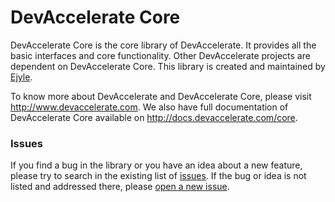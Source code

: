 <h1>DevAccelerate Core</h1>

DevAccelerate Core is the core library of DevAccelerate. It provides all the basic interfaces and core functionality. Other DevAccelerate projects are dependent on DevAccelerate Core. This library is created and maintained by <a href="http://www.ejyle.com">Ejyle</a>.

To know more about DevAccelerate and DevAccelerate Core, please visit <a href="http://www.devaccelerate.com">http://www.devaccelerate.com</a>. We also have full documentation of DevAccelerate Core available on <a href="http://docs.devaccelerate.com/core">http://docs.devaccelerate.com/core</a>.

<h3>Issues</h3>

If you find a bug in the library or you have an idea about a new feature, please try to search in the existing list of <a href="https://github.com/devaccelerate/core/issues">issues</a>. If the bug or idea is not listed and addressed there, please <a href="https://github.com/devaccelerate/core/issues/new">open a new issue</a>. 
